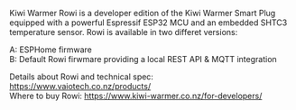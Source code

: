 Kiwi Warmer Rowi is a developer edition of the Kiwi Warmer Smart Plug equipped with a powerful Espressif ESP32 MCU and an embedded SHTC3 temperature sensor. Rowi is available in two differet versions:

A: ESPHome firmware <br>
B: Default Rowi firwmare providing a local REST API & MQTT integration

Details about Rowi and technical spec: https://www.vaiotech.co.nz/products/ <br>
Where to buy Rowi: https://www.kiwi-warmer.co.nz/for-developers/
